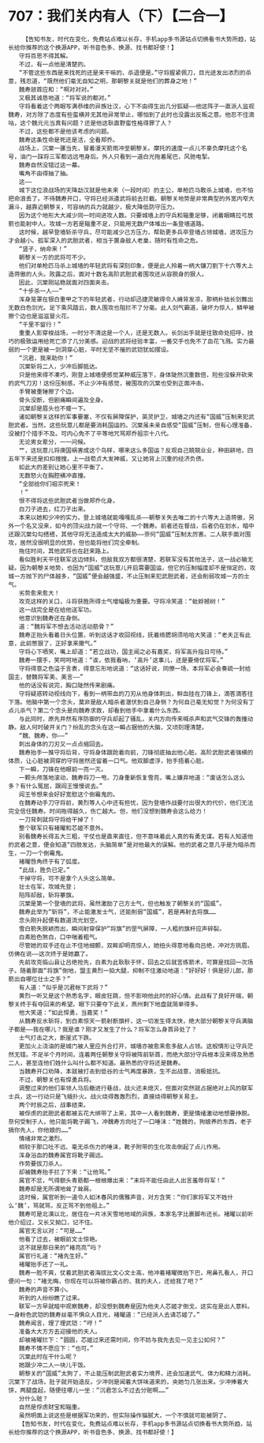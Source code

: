 # 707：我们关内有人（下）【二合一】
        【告知书友，时代在变化，免费站点难以长存，手机app多书源站点切换看书大势所趋，站长给你推荐的这个换源APP，听书音色多、换源、找书都好使！】
       守将百思不得其解。
       不过，有一点他是清楚的。
       “不管这些东西是来找死的还是来干嘛的，杀退便是。”守将握紧佩刀，目光迸发出浓烈的杀意，残忍道，“既然他们毫无自知之明，那朝黎关就是他们的葬身之地！”
       魏寿颔首应和：“啊对对对。”
       又极其诚恳地道：“将军说的都对。”
       守将看着这个两眼写满恭维的异族壮汉，心下不由得生出几分狐疑——他这阵子一直派人监视魏寿，对方除了态度有些蛮横并无其他异常举止，哪怕到了此时也没露出反叛之意。他忍不住滴咕，这个魏元元当真有问题？还是他这耿直野蛮性格得罪了人？
       不过，这些都不是他该考虑的问题。
       魏寿这条性命是死还是活，全看郑乔。
       战场上，沉棠一骡当先，冒着漫天箭雨冲至朝黎关。摩托的速度一点儿不辜负摩托这个名号，油门一踩将三军都远远甩身后。外人只看到一道白光拖着尾巴，风驰电掣。
       魏寿自然没错过这一幕。
       嘴角不由得抽了抽。
       这——
       城下这位浪战场的天降勐汉就是他未来（一段时间）的主公，单枪匹马敢杀上城墙，也不怕把命浪丢了。不待魏寿开口，守将已经派遣武将前去拦截。朝黎关地势是非常典型的外宽内窄大漏斗，越靠近朝黎关，可容纳的兵力就越少，极大降低防守压力。
       因为这个地形大大减少同一时间进攻人数。只要城墙上的守兵和辎重足够，闭着眼睛拉弓放箭也能射中人。攻城一方若是辎重不足，只能用无数尸体堆出一条登墙道路。
       这时候，越早登墙斩杀守兵，尽可能减少己方压力，帮助更多兵卒登墙占领城墙，进攻压力才会越小。孤军深入的武胆武者，相当于置身敌人老巢，随时有性命之危。
       “竖子，纳命来！”
       朝黎关一方的武将可不少。
       他们对单枪匹马杀上城墙的年轻武将有深刻印象，便是此人拎着一柄大镰刀割下十六等大上造蒋傲的人头。败露之后，面对十数名高阶武胆武者围攻还从容脱身的狠人。
       因此，沉棠刚站稳就面对四面夹击。
       “十步杀一人——”
       浑身笼罩在银白重甲之下的年轻武者，行动却迅捷灵敏得令人嵴背发凉，那柄朴拙长剑舞出无数白色剑光。足下乘风踏云，数人围攻也阻拦不了分毫。此人剑气霸道，破坏力惊人，鳞甲被擦个边也是滋滋冒火花。
       “千里不留行！”
       重重人影穿梭战场，一时分不清这是一个人，还是无数人。长剑出手就是往致命处招呼，技巧的极致运用给死亡添了几分美感。迎战的武将经验丰富，一番交手也免不了血花飞溅。实力最弱的一个更是被一剑洞穿心脏，平时无坚不摧的武铠犹如摆设。
       “沉君，我来助你！”
       沉棠斩将二人，少冲后脚抵达。
       只是他来得不凑巧，刚登上城墙便感觉某种威压落下，身体陡然沉重数倍，险些没躲开砍来的武气刀刃！这份压制感，不止少冲有感觉，被围攻的沉棠也受到正面冲击。
       手臂被重锤擦了个边。
       骨头没断，但剧痛瞬间遍及全身。
       沉棠却是眉头也不蹙一下。
       诸如朝黎关这样的军事要塞，不仅有屏障保护，英灵护卫，城墙之内还有“国威”压制来犯武胆武者。当然，这些玩意儿都是要消耗国运的。沉棠虽未亲自感受“国威”压制，但有心理准备，没被打个措手不及。可内心免不了平等地咒骂郑乔祖宗十八代。
       无论男女辈分，一一问候。
       艹，这玩意儿将庚国祸害成这个鸟样，哪来这么多国运？反观自己兢兢业业，种田耕地，四五年下来还是扣扣搜搜。上一战荀贞大发神威，又让她背上沉重的经济负债。
       如此大的差别让她心里不平衡了。
       无数怒火在胸腔横冲直撞。
       “全部给你们祖宗死来！
       ！”
       恨不得将这些武胆武者当做郑乔化身。
       白刀子进去，红刀子出来。
       本来以她和少冲的实力，登上城墙就能嘎嘎乱杀——朝黎关失去唯二的十六等大上造蒋傲，另外一个名又没来，如今的顶尖战力就一个守将、一个魏寿。前者还在督战，后者仍在划水，暗中还跟沉棠勾勾搭搭，其他守将无法造成太大的威胁——奈何“国威”压制太厉害。二人联手面对围攻，居然没很明显的优势，但也能将他们完全牵制。
       拖住时间，其他武将也在赶来路上。
       看似胜利天平往联军这边倾斜，但敌我双方都很清楚，若联军没有其他法子，这一战必输无疑。因为朝黎关地势，也因为“国威”这玩意儿开启需要国运，但它的压制幅度却不是恒定的，攻城一方抛下的尸体越多，“国威”便会越强盛，不止压制来犯武胆武者，还会削弱攻城一方的士气。
       劣势愈来愈大！
       攻克这样的关口，斗将获胜所得士气增幅极为重要。守将冷笑道：“蚍蜉撼树！”
       这一战完全是在给他送军功。
       他意识到魏寿还在身侧。
       道：“魏将军不想去活动活动筋骨？”
       魏寿正抬头看着日头位置，听到这话才收回视线，抚着络腮胡须哈哈大笑道：“老夫正有此意，此前憋狠了，正好拿来撒气。”
       守将心下哂笑，嘴上却道：“若立战功，国主闻之必有嘉奖，将军高升指日可待。”
       魏寿一摆手，笑呵呵地道：“诶，依我看呐，‘高升’这事儿，还是要倚仗将军。”
       守将得意之色溢于言表，得意忘形地说道：“这话好说，同僚一场，本将军必会奏疏一封给国主，替魏将军美、美言——”
       他的话没有说完，胸口陡然传来剧痛。
       守将疑惑转动视线向下，看到一柄带血的刀刃从他身体刺出，鲜血挂在刀锋上，滴答滴答往下落。他脑中第一个念头，莫非是敌人暗杀者潜伏到自己身侧？为何自己毫无知觉？为何没有丁点儿杀气？第二个念头是向魏寿求救，却看到他手中拿着什么东西。
       与此同时，原先井然有序防御的守兵却起了骚乱，关内方向传来喊杀声和武气交锋的轰撞动静。敌人何时破开关门？纷乱的念头在这一瞬占据他的大脑，又顷刻理清楚。
       “魏、魏寿，你——”
       刺出身体的刀刃又一点点缩回去。
       魏寿抬手一推守将后背，守将身体踉跄着向前，刀锋彻底抽出他心脏。高阶武胆武者强横的体质，让心脏被洞穿的守将居然还留着一口气。他双脚虚浮，抬手捂着心脏。
       下一瞬，刀锋在他眼前一亮一灭。
       一颗头颅落地滚动，魏寿将刀一甩，刀身重新恢复雪亮，嘴上嫌弃地道：“废话怎么这么多？有什么冤屈，跟阎王慢慢说去。”
       阎王爷想来会好好宽慰这个倒霉鬼的。
       在魏寿动手刀守将前，黄烈等人心中还有担忧，因为登墙作战要付出很大的代价，他们无法完全信任魏寿。时间拖得越久，伤亡越大。但，他们没想到魏寿会这么给力！
       一刀背刺就将守将给干掉了！
       整个联军只有褚曜和芯姬不意外。
       别看魏寿长得五大三粗，干仗也是直来直往，但不意味着此人真的有勇无谋。若有人知道他的武者之意，便会知道“四肢发达，头脑简单”是对他最大的误解。他的武者之意几乎是为暗杀而生，一刀一个倒霉鬼。
       褚曜唇角终于有了弧度。
       “此战，胜负已定。”
       干掉守将，可不是拿个人头这么简单。
       壮士在军，攻城先登；
       陷阵却敌，斩将搴旗。
       沉棠是第一个登墙的武将，虽然激励了己方士气，但也触发了朝黎关的“国威”。
       魏寿此举为“斩将”，不止能激发士气，还能削弱“国威”，若是再射去将旗……
       念头刚升起便有数道流光划空。
       雪白箭失脱颖而出，瞬间射穿保护“将旗”的罡气屏障，一人粗的旗杆应声碎裂。
       白素脸色煞白，口中喘着粗气。
       尽管她的双手还在止不住地细颤，双眸却明亮惊人，她扭头得意地看向吕绝，冲对方挑眉。仿佛在说——这次终于是她赢了。
       先前攻克临山县让吕绝抢先，白素为此耿耿于怀，回去之后就苦练箭术，可算是找回一次场子。随着那面“将旗”倒地，盟主黄烈一拍大腿，抑制不住激动地道：“好好好！俱是好儿郎，那箭出自哪位壮士之手？”
       有人道：“似乎是沉君帐下武将？”
       黄烈一听又是这个熟悉名字，眼皮狂跳，但不影响他此时的好心情。此战有了良好开端，朝黎关终于有夺回来的希望。眼下只要夺下此关，燕州剩下地盘就简单得多。
       他大笑道：“如此悍勇，当嘉奖！”
       从魏寿反水斩将，到白素惊天一箭射断旗杆，这一切发生得太快，绝大部分朝黎关守兵满脑子都是——我在哪儿？我是谁？刚才又发生了什么？将军怎么身首异处了？
       士气打击之大，断崖式下跌。
       更加火上浇油的是城门被人里应外合打开，城墙亦被愈来愈多敌人占领。这般情形让守兵茫然无错。不足半个月时间，连着两任朝黎关守将被阵前斩首，而绝大部分守兵根本没来得及熟悉二人，甚至连他们姓什么叫什么都不知道。最熟悉的守将还是魏寿。
       当魏寿开口劝降，本就被打击到低谷的士气再度暴跌，生不出战意，消极抵抗。
       不过，朝黎关也有悍勇兵将。
       调整过来的他们率领人马后撤进行巷战，战火还未熄灭，但面对突然就占据绝对上风的联军士兵，这一行动只是飞蛾扑火。战火烧得轰轰烈烈，直接烧得朝黎关易主。
       两个时辰之后，战事结束。
       被俘虏的武胆武者都被五花大绑带了上来，其中一人看到魏寿，更是情绪激动地想要挣脱。奈何受制于人，他只能将靴子踢飞，冲魏寿方向吐了一口唾沫：“姓魏的，狗娘养的东西，老子搞你先人，你他娘的……”
       情绪非常之激烈。
       相较于那口吐不远、毫无杀伤力的唾沫，靴子附带的生化攻击倒起了点儿作用。
       浑身浴血的魏寿属官将靴子踢远。
       作势要拔刀杀人。
       却被魏寿抬手拦了下来：“让他骂。”
       属官不忿，气得额头青筋都一根根爆出来：“末将不能任由此人出言羞辱将军！”
       魏寿却是无所谓地耸了耸肩。
       这时候，属官听到一道令人如沐春风的儒雅声音，对方含笑：“你们家将军又不姓什么‘魏’，骂就骂，反正骂不到他祖上。”
       魏寿可是北漠以北，居住在一片冰天雪地地域的异族，本家名字比裹脚布还长。褚曜以前听他介绍过，又长又拗口，记不住。
       属官无言以对：“可是……”
       他看了过去，被眼前文士惊艳。
       这不就是那日来的“褚亮亮”吗？
       属官行礼道：“褚先生好。”
       褚曜抬手还了一礼。
       魏寿一脸不爽，仗着武胆武者海拔比文心文士高，他冲着褚曜微抬下巴，用鼻孔看人，开口便问一句：“褚无晦，你现在可以将被你霸占的、我的夫人，还给我了吧？”
       魏寿的声音不算小。
       听到的人纷纷瞧了过来。
       联军一方早就暗中观察魏寿，却没想到魏寿是因为他夫人芯姬才倒戈，这实在是出人意料。一身粉色武铠的魏寿丝毫不惧众人目光，褚曜道：“已经派人去请芯姬了。”
       魏寿闻言，理了理武铠：“哼！”
       准备大大方方去迎接他的夫人。
       却被褚曜拦下：“圆圆，芯姬过来还需时间，你不妨与我先去见一见主公如何？”
       魏寿不情不愿应下：“也可。”
       沉棠此时在干什么呢？
       她跟少冲二人一块儿干饭。
       朝黎关的“国威”太狗了，不止能压制武胆武者实力境界，还会加速武气、体力和精力消耗。沉棠下了战场，肚子就开始造反。少冲则是闻着大饼味道来的，央她匀几张出来。少冲捧着大饼，两腿盘起，随便往哪儿一坐：“沉君怎么不过去分赃啊……”
       分什么赃？
       自然是俘虏财宝和辎重。
       虽然明面上说这些是根据军功来的，但实际操作猫腻大，一个不慎就可能被阴了。
       【告知书友，时代在变化，免费站点难以长存，手机app多书源站点切换看书大势所趋，站长给你推荐的这个换源APP，听书音色多、换源、找书都好使！】